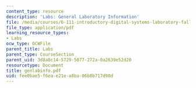 ```yaml
---
content_type: resource
description: 'Labs: General Laboratory Information'
file: /media/courses/6-111-introductory-digital-systems-laboratory-fall-2002/fee0bae5f6eae21ea8ba06b8b717d98d_genlabinfo.pdf
file_type: application/pdf
learning_resource_types:
- Labs
ocw_type: OCWFile
parent_title: Labs
parent_type: CourseSection
parent_uid: 3d8a8c14-5729-5077-272a-0a2639e52d20
resourcetype: Document
title: genlabinfo.pdf
uid: fee0bae5-f6ea-e21e-a8ba-06b8b717d98d
---
```

